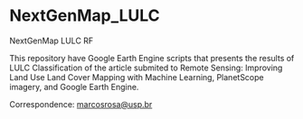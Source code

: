 # NextGenMap_LULC
NextGenMap LULC RF

This repository have Google Earth Engine scripts that presents the results of LULC Classification of the article submited to Remote Sensing: Improving Land Use Land Cover Mapping with Machine Learning, PlanetScope imagery, and Google Earth Engine.

Correspondence: marcosrosa@usp.br
